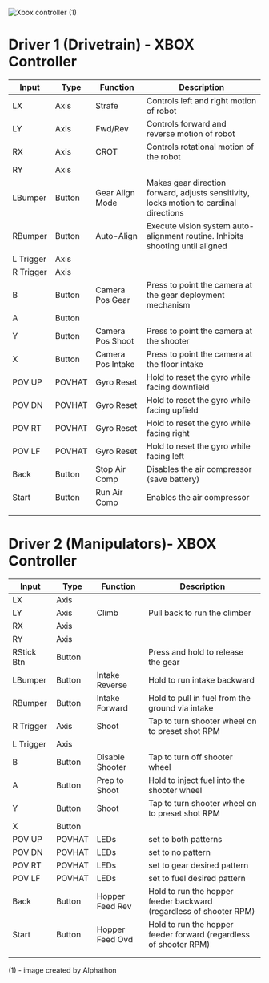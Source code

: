 ![Xbox controller](https://upload.wikimedia.org/wikipedia/commons/2/2c/360_controller.svg) (1)

# Driver 1 (Drivetrain) - XBOX Controller
| Input     | Type   | Function          | Description     |
|-----------|--------|-------------------|-----------------|
| LX        | Axis   | Strafe            | Controls left and right motion of robot      |
| LY        | Axis   | Fwd/Rev           | Controls forward and reverse motion of robot |
| RX        | Axis   | CROT              | Controls rotational motion of the robot |
| RY        | Axis   |                   |                 |
| LBumper   | Button | Gear Align Mode   | Makes gear direction forward, adjusts sensitivity, locks motion to cardinal directions |
| RBumper   | Button | Auto-Align        | Execute vision system auto-alignment routine. Inhibits shooting until aligned |
| L Trigger | Axis   |                   |                 |
| R Trigger | Axis   |                   |                 |
| B         | Button | Camera Pos Gear   | Press to point the camera at the gear deployment mechanism |
| A         | Button |                   |                 |
| Y         | Button | Camera Pos Shoot  | Press to point the camera at the shooter  |
| X         | Button | Camera Pos Intake | Press to point the camera at the floor intake   |
| POV UP    | POVHAT | Gyro Reset        | Hold to reset the gyro while facing downfield |
| POV DN    | POVHAT | Gyro Reset        | Hold to reset the gyro while facing upfield |
| POV RT    | POVHAT | Gyro Reset        | Hold to reset the gyro while facing right |
| POV LF    | POVHAT | Gyro Reset        | Hold to reset the gyro while facing left |
| Back      | Button | Stop Air Comp     | Disables the air compressor (save battery) |
| Start     | Button | Run Air Comp      | Enables the air compressor |
|           |        |                   |                 |
|           |        |                   |                 |


# Driver 2 (Manipulators)- XBOX Controller

| Input     | Type   | Function        | Description     |
|-----------|--------|-----------------|-----------------|
| LX        | Axis   |                 |                 |
| LY        | Axis   | Climb           | Pull back to run the climber |
| RX        | Axis   |                 |                 |
| RY        | Axis   |                 |                 |
| RStick Btn| Button |                 | Press and hold to release the gear |
| LBumper   | Button | Intake Reverse  | Hold to run intake backward |
| RBumper   | Button | Intake Forward  | Hold to pull in fuel from the ground via intake |
| R Trigger | Axis   | Shoot     	     | Tap to turn shooter wheel on to preset shot RPM |
| L Trigger | Axis   |                 |                 |
| B         | Button | Disable Shooter | Tap to turn off shooter wheel |
| A         | Button | Prep to Shoot   | Hold to inject fuel into the shooter wheel |
| Y         | Button | Shoot           | Tap to turn shooter wheel on to preset shot RPM |
| X         | Button |                 |                 |
| POV UP    | POVHAT |     LEDs        |  set to both patterns |
| POV DN    | POVHAT |     LEDs        |  set to no pattern |
| POV RT    | POVHAT |     LEDs        |  set to gear desired pattern |
| POV LF    | POVHAT |     LEDs        |  set to fuel desired pattern |
| Back      | Button | Hopper Feed Rev | Hold to run the hopper feeder backward (regardless of shooter RPM) |
| Start     | Button | Hopper Feed Ovd | Hold to run the hopper feeder forward (regardless of shooter RPM) |
|           |        |                 |                 |
|           |        |                 |                 |

(1) - image created by Alphathon
